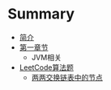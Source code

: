 # Summary

* [简介](chapter1.md)
* [第一章节](README.md)
  * JVM相关
* [LeetCode算法题](leetcodesuan-fa-ti.md)
  * [两两交换链表中的节点](leetcodesuan-fa-ti/11111.md)

